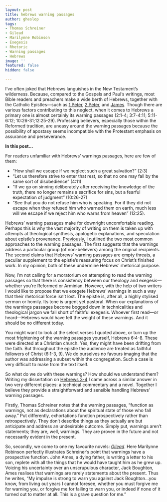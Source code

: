 ```yaml
---
layout: post
title: hebrews warning passages
author: gheslop
tags:
- Thomas Schreiner
- Gilead
- Marilynne Robinson
- Exegesis
- Rhetoric
- Warning passages
- Hebrews
image: ''
featured: false
hidden: false

---
```

I’ve often joked that Hebrews languishes in the New Testament’s wilderness. Because, compared to the Gospels and Paul’s writings, most Bible readers and preachers make a wide berth of Hebrews, together with the Catholic Epistles—such as [1 Peter](https://rekindle.co.za/content/what-is-1-peter-all-about/ "Summary Of 1 Peter"), [2 Peter](https://rekindle.co.za/content/2020-06-04-add-works-to-your-faith "Add Works To Your Faith"), and [James](https://rekindle.co.za/content/the-epistle-of-james-wisdom-and-works/ "Wisdom And Works In James"). Though there are various factors contributing to this neglect, when it comes to Hebrews a primary one is almost certainly its warning passages (2:1-4; 3:7-4:11; 5:11-6:12; 10:26-31;12:25-29). Professing believers, especially those within the Reformed tradition, are uneasy around the warning passages because the possibility of apostasy seems incompatible with the Protestant emphasis on assurance and perseverance.

**In this post…**

For readers unfamiliar with Hebrews’ warnings passages, here are few of them:

* “How shall we escape if we neglect such a great salvation?” (2:3)
* “Let us therefore strive to enter that rest, so that no one may fall by the same sort of disobedience” (4:11)
* “If we go on sinning deliberately after receiving the knowledge of the truth, there no longer remains a sacrifice for sins, but a fearful expectation of judgment” (10:26-27)
* “See that you do not refuse him who is speaking. For if they did not escape when they refused him who warned them on earth, much less will we escape if we reject him who warns from heaven” (12:25).

Hebrews’ warning passages make for downright uncomfortable reading. Perhaps this is why the vast majority of writing on them is taken up with attempts at theological synthesis, apologetic explanations, and speculation about epistle’s provenance. [Previously](https://rekindle.co.za/content/2020-07-29-assurance-apostasy "Apostasy And Assurance"), I outlined the two most common approaches to the warning passages. The first suggests that the warnings address a particular group (of non-believers) among the original recipients. The second claims that Hebrews’ warning passages are empty threats, a peculiar supplement to the epistle’s reassuring focus on Christ’s finished work. In my opinion, both of these undermine Hebrews’ rhetorical purpose.

Now, I’m not calling for a moratorium on attempting to read the warning passages so that there is consistency between our theology and exegesis—whether you’re Reformed or Arminian. However, with the help of two writers I would like to propose that we exegete Hebrews’ warnings in such a way that their rhetorical force isn’t lost. The epistle is, after all, a highly stylised sermon or homily. Its tone is urgent yet pastoral. When our explanations of the warnings passages become bogged down in technicalities and theological jargon we fall short of faithful exegesis. Whoever first read—or heard—Hebrews would have felt the weight of these warnings. And it should be no different today.

You might want to look at the select verses I quoted above, or turn up the most frightening of the warning passages yourself, Hebrews 6:4-8. These were directed at a Christian church. Yes, they might have been drifting from the faith. But throughout the epistle the audience are treated as faithful followers of Christ (6:1-3, 9). We do ourselves no favours imaging that the author was addressing a subset within the congregation. Such a case is very difficult to make from the text itself.

So what do we do with these warnings? How should we understand them? Writing my dissertation on [Hebrews 3-4](https://rekindle.co.za/content/2021-02-23-sabbath-hebrews-4-9 "Rest In Hebrews 3-4") I came across a similar answer in two very different places: a technical commentary and a novel. Together I believe they provide a straightforward and sensible handling Hebrews’ warning passages.

Firstly, Thomas Schreiner notes that the warning passages, “function as warnings, not as declarations about the spiritual state of those who fall away.” Put differently, exhortations function prospectively rather than retrospectively. They don’t describe things as they actually are but anticipate and address an undesirable outcome. Simply put, warnings aren’t statements; they are, well, warnings. They are proven in the future and not necessarily evident in the present.

So, secondly, we come to one my favourite novels: [_Gilead_](https://rekindle.co.za/content/reflection-gods-grace-in-gilead-and-reductionism/ "God's Grace In Gilead"). Here Marilynne Robinson perfectly illustrates Schreiner’s point that warnings have a prospective function. John Ames, a dying father, is writing a letter to his son, replete with all the things that he would have taught him as he grew up. Voicing his uncertainty over an unscrupulous character, Jack Boughton, Ames realises that warnings are rarely statements about the present. Thus he writes, “My impulse is strong to warn you against Jack Boughton…you know, from living out years I cannot foresee, whether you must forgive me for warning you, or forgive me for failing to warn you, or indeed if none of it turned out to matter at all. This is a grave question for me.”